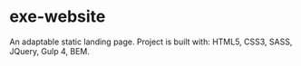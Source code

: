 # exe-website
An adaptable static landing page. Project is built with: HTML5, CSS3, SASS, JQuery, Gulp 4, BEM.
